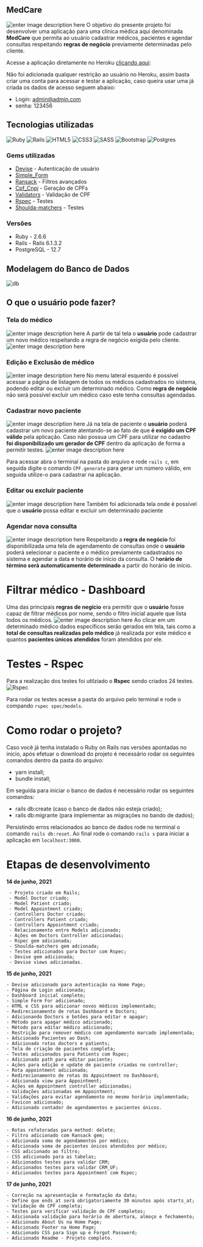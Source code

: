 ## MedCare
![enter image description here](https://res.cloudinary.com/dloadb2bx/image/upload/v1623961275/medcare1_gnbsd6.png)
O objetivo do presente projeto foi desenvolver uma aplicação para uma clínica médica aqui denominada **MedCare** que permita ao usuário cadastrar médicos, pacientes e agendar consultas respeitando **regras de negócio** previamente determinadas pelo cliente.

Acesse a aplicação diretamente no Heroku [clicando aqui](https://app-medcare.herokuapp.com/):

Não foi adicionada qualquer restrição ao usuário no Heroku, assim basta criar uma conta para acessar e testar a aplicação, caso queira usar uma já criada os dados de acesso seguem abaixo:

 - Login: admin@admin.com
 - senha: 123456

## Tecnologias utilizadas
<img alt="Ruby" src="https://img.shields.io/badge/ruby-%23CC342D.svg?style=for-the-badge&logo=ruby&logoColor=white"/> <img alt="Rails" src="https://img.shields.io/badge/rails-%23CC0000.svg?style=for-the-badge&logo=ruby-on-rails&logoColor=white"/> <img alt="HTML5" src="https://img.shields.io/badge/html5-%23E34F26.svg?style=for-the-badge&logo=html5&logoColor=white"/> <img alt="CSS3" src="https://img.shields.io/badge/css3-%231572B6.svg?style=for-the-badge&logo=css3&logoColor=white"/> <img alt="SASS" src="https://img.shields.io/badge/SASS-hotpink.svg?style=for-the-badge&logo=SASS&logoColor=white"/> <img alt="Bootstrap" src="https://img.shields.io/badge/bootstrap-%23563D7C.svg?style=for-the-badge&logo=bootstrap&logoColor=white"/> <img alt="Postgres" src ="https://img.shields.io/badge/postgres-%23316192.svg?style=for-the-badge&logo=postgresql&logoColor=white"/>

### Gems utilizadas
 - [Devise](https://github.com/heartcombo/devise) - Autenticação de usuário
 - [Simple_Form](https://github.com/heartcombo/simple_form)
 -  [Ransack](https://github.com/activerecord-hackery/ransack) - Filtros avançados
 - [Cpf_Cnpj](https://github.com/fnando/cpf_cnpj) - Geração de CPFs
 - [Validators](https://github.com/fnando/validators) - Validação de CPF
 - [Rspec](https://github.com/rspec/rspec) - Testes
 - [Shoulda-matchers](https://github.com/thoughtbot/shoulda-matchers) - Testes


### Versões
 - Ruby - 2.6.6
 - Rails - Rails 6.1.3.2
- PostgreSQL -  12.7

## Modelagem do Banco de Dados
![db](https://res.cloudinary.com/dloadb2bx/image/upload/v1623963141/medcaredb_hjiazf.png)

## O que o usuário pode fazer?

### Tela do médico
![enter image description here](https://res.cloudinary.com/dloadb2bx/image/upload/v1623948994/medCare2_mzturl.png)
A partir de tal tela o **usuário** pode cadastrar um novo médico respeitando a regra de negócio exigida pelo cliente.
![enter image description here](https://res.cloudinary.com/dloadb2bx/image/upload/v1623951654/medCare2_eb4zut.gif)

### Edição e Exclusão de médico
![enter image description here](https://res.cloudinary.com/dloadb2bx/image/upload/v1623949544/medCare6_vzl8mh.png)
No menu lateral esquerdo é possível acessar a página de listagem de todos os médicos cadastrados no sistema, podendo editar ou excluir um determinado médico. Como **regra de negócio** não será possível excluir um médico caso este tenha consultas agendadas.

### Cadastrar novo paciente
![enter image description here](https://res.cloudinary.com/dloadb2bx/image/upload/v1623949079/medCare3_thkj8r.png)
Já na tela de paciente o **usuário** poderá cadastrar um novo paciente atentando-se ao fato de que **é exigido um CPF válido** pela aplicação.
Caso não possua um CPF para utilizar no cadastro **foi disponibilizado um gerador de CPF** dentro da aplicação de forma a permitir testes.
![enter image description here](https://res.cloudinary.com/dloadb2bx/image/upload/v1623949194/medCarecpf_klvbx0.png)

Para acessar abra o terminal na pasta do arquivo e rode `rails c`, em seguida digite o comando `CPF.generate` para gerar um número válido, em seguida utilize-o para cadastrar na aplicação.

### Editar ou excluir paciente
![enter image description here](https://res.cloudinary.com/dloadb2bx/image/upload/v1623950394/medCare7_bgfzdk.png)
Também foi adicionada tela onde é possível que o **usuário** possa editar e excluir um determinado paciente

### Agendar nova consulta
![enter image description here](https://res.cloudinary.com/dloadb2bx/image/upload/v1623949363/medCare4_niciwy.png)
Respeitando a **regra de negócio** foi disponibilizada uma tela de agendamento de consultas onde o **usuário** poderá selecionar o paciente e o médico previamente cadastrados no sistema e agendar a data e horário de início da consulta. O h**orário de término será automaticamente determinado** a partir do horário de início.

# Filtrar médico - Dashboard
Uma das principais **regras de negício** era permitir que o **usuário** fosse capaz de filtrar médicos por nome, sendo o filtro inicial aquele que lista todos os médicos.
![enter image description here](https://res.cloudinary.com/dloadb2bx/image/upload/v1623951440/medCare_i31pcs.gif)
 Ao clicar em um determinado médico dados específicos serão gerados em tela, tais como a **total de consultas realizadas pelo médico** já realizada por este médico e quantos **pacientes únicos atendidos** foram atendidos por ele.

# Testes - Rspec
Para a realização dos testes foi utilziado o **Rspec** sendo criados 24 testes.
![Rspec](https://res.cloudinary.com/dloadb2bx/image/upload/v1623950824/medCareTest_mqvqsg.png)

Para rodar os testes acesse a pasta do arquivo pelo terminal e rode o compando `rspec spec/models`.

# Como rodar o projeto?
Caso você já tenha instalado o Ruby on Rails nas versões apontadas no início, após efetuar o download do projeto é necessário rodar os seguintes comandos dentro da pasta do arquivo:

-   yarn install;
-  bundle install;

Em seguida para iniciar o banco de dados é necessário rodar os seguintes comandos:

-   rails db:create (caso o banco de dados não esteja criado);
-   rails db:migrante (para implementar as migrações no bando de dados);

Persistindo erros relacionados ao banco de dados rode no terminal o comando  `rails db:reset`. Ao final rode o comando `rails s`  para iniciar a aplicação em `localhost:3000`.

# Etapas de desenvolvimento
**14 de junho, 2021**

     - Projeto criado em Rails;
     - Model Doctor criado;
     - Model Patient criado;
     - Model Appointment criado;
     - Controllers Doctor criado;
     - Controllers Patient criado;
     - Controllers Appointment criado;
     - Relacionamento entre Models adicionado;
     - Ações em Doctors Controller adicionadas;
     - Rspec gem adicionada;
     - Shoulda-matchers gem adcionada;
     - Testes adicionados para Doctor com Rspec;
     - Devise gem adicionada;
     - Devise views adicionadas.

**15 de junho, 2021**

    - Devise adicionado para autenticação na Home Page;
    - Página de Login adicionada;
    - Dashboard inicial completo;
    - Simple Form For adicionado;
    - HTML e CSS para adicionar novos médicos implementado;
    - Redirecionamento de rotas Dashboard e Doctors;
    - Adicionando Doctors e botões para editar e apagar;
    - Método para apagar médico adicionado;
    - Método para editar médico adicionado;
    - Restrição para remover médico com agendamento marcado implementada;
    - Adicionado Pacientes ao Dash;
    - Adicionado rotas doctors e patients;
    - Tela de criação de pacientes completa;
    - Testes adicionados para Patients com Rspec;
    - Adicionado path para editar paciente;
    - Ações para edição e update de paciente criadas no controller;
    - Rota appointment adicionada;
    - Redirecionamento de rotas do Appointment no Dashboard;
    - Adicionada view para Appointment;
    - Ações em Appointment controller adicionadas;
    - Validações adicionadas em Appointment;
    - Validações para evitar agendamento no mesmo horário implementada;
    - Favicon adicionado;
    - Adicionado contador de agendamentos e pacientes únicos.

**16 de junho, 2021**

    - Rotas refatoradas para method: delete;
    - Filtro adicionado com Ransack gem;
    - Adicionada soma de agendamentos por médico;
    - Adicionada soma de pacientes únicos atendidos por médico;
    - CSS adicionado ao filtro;
    - CSS adicionado para as tabelas;
    - Adicionados testes para validar CRM;
    - Adicionados testes para validar CRM_UF;
    - Adicionados testes para Appointment com Rspec;

**17 de junho, 2021**

    - Correção na apresentação e formatação da data;
    - Define que ends_at será obrigatoriamente 30 minutos após starts_at;
    - Validação de CPF completa;
    - Testes para verificar validação de CPF completos;
    - Adicionada validação para horário de abertura, almoço e fechamento;
    - Adicionado About Us na Home Page;
    - Adicionado Footer na Home Page;
    - Adicionado CSS para Sign up e Forgot Password;
    - Adicionado Readme - Projeto completo.
